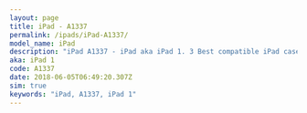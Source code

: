 ```yaml
---
layout: page
title: iPad - A1337
permalink: /ipads/iPad-A1337/
model_name: iPad
description: "iPad A1337 - iPad aka iPad 1. 3 Best compatible iPad cases, pens, chargers and keyboards."
aka: iPad 1
code: A1337
date: 2018-06-05T06:49:20.307Z
sim: true
keywords: "iPad, A1337, iPad 1"
---
```

